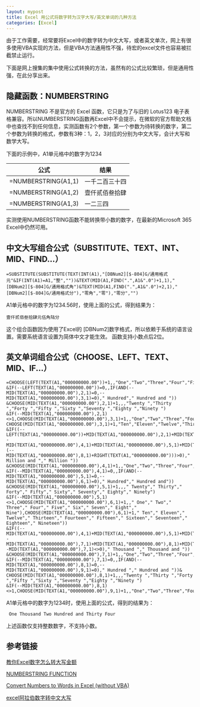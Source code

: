 ```yaml
---
layout: mypost
title: Excel 用公式将数字转为汉字大写/英文单词的几种方法
categories: [Excel]
---
```


由于工作需要，经常要将Excel中的数字转为中文大写，或者英文单次，网上有很多使用VBA实现的方法，但是VBA方法通用性不强，待宏的excel文件也容易被拦截禁止运行。

下面是网上搜集的集中使用公式转换的方法，虽然有的公式比较繁琐，但是通用性强，在此分享出来。

## 隐藏函数：NUMBERSTRING

NUMBERSTRING 不是官方的 Excel 函数，它只是为了与旧的 Lotus123 电子表格兼容。所以NUMBERSTRING函数再Excel中不会提示，在微软的官方帮助文档中也查找不到任何信息，实测函数有2个参数，第一个参数为待转换的数字，第二个参数为转换的格式，参数有3种：1，2，3对应的分别为中文大写，会计大写和数学大写。

下面的示例中，A1单元格中的数字为1234

|公式                 |结果           |
| ------------------- | -----------|
|=NUMBERSTRING(A1,1)  |一千二百三十四 |
|=NUMBERSTRING(A1,2)  |壹仟贰佰叁拾肆 |
|=NUMBERSTRING(A1,3)  |一二三四      |

实测使用NUMBERSTRING函数不能转换带小数的数字，在最新的Microsoft 365 Excel中仍然可用。




## 中文大写组合公式（SUBSTITUTE、TEXT、INT、MID、FIND...）

```
=SUBSTITUTE(SUBSTITUTE(TEXT(INT(A1),"[DBNum2][$-804]G/通用格式元"&IF(INT(A1)=A1,"整",""))&TEXT(MID(A1,FIND(".",A1&".0")+1,1),"[DBNum2][$-804]G/通用格式角")&TEXT(MID(A1,FIND(".",A1&".0")+2,1),"[DBNum2][$-804]G/通用格式分"),"零角","零"),"零分","")
```

A1单元格中的数字为1234.56时，使用上面的公式，得到结果为：

```
壹仟贰佰叁拾肆元伍角陆分
```


这个组合函数因为使用了Excel的 [DBNum2]数字格式，所以依赖于系统的语言设置。需要系统语言设置为简体中文才能生效。
函数支持小数点后2位。


## 英文单词组合公式（CHOOSE、LEFT、TEXT、MID、IF...）
```
=CHOOSE(LEFT(TEXT(A1,"000000000.00"))+1,,"One","Two","Three","Four","Five","Six","Seven","Eight","Nine")
&IF(--LEFT(TEXT(A1,"000000000.00"))=0,,IF(AND(--MID(TEXT(A1,"000000000.00"),2,1)=0,--MID(TEXT(A1,"000000000.00"),3,1)=0)," Hundred"," Hundred and "))
&CHOOSE(MID(TEXT(A1,"000000000.00"),2,1)+1,,,"Twenty ","Thirty ","Forty ","Fifty ","Sixty ","Seventy ","Eighty ","Ninety ")
&IF(--MID(TEXT(A1,"000000000.00"),2,1)<>1,CHOOSE(MID(TEXT(A1,"000000000.00"),3,1)+1,,"One","Two","Three","Four","Five","Six","Seven","Eight","Nine"),
CHOOSE(MID(TEXT(A1,"000000000.00"),3,1)+1,"Ten","Eleven","Twelve","Thirteen","Fourteen","Fifteen","Sixteen","Seventeen","Eighteen","Nineteen"))
&IF((--LEFT(TEXT(A1,"000000000.00"))+MID(TEXT(A1,"000000000.00"),2,1)+MID(TEXT(A1,"000000000.00"),3,1))=0,,IF(AND((--MID(TEXT(A1,"000000000.00"),4,1)+MID(TEXT(A1,"000000000.00"),5,1)+MID(TEXT(A1,"000000000.00"),6,1)+MID(TEXT(A1,"000000000.00"),7,1))=0,(--MID(TEXT(A1,"000000000.00"),8,1)+RIGHT(TEXT(A1,"000000000.00")))>0)," Million and "," Million "))
&CHOOSE(MID(TEXT(A1,"000000000.00"),4,1)+1,,"One","Two","Three","Four","Five","Six","Seven","Eight","Nine")
&IF(--MID(TEXT(A1,"000000000.00"),4,1)=0,,IF(AND(--MID(TEXT(A1,"000000000.00"),5,1)=0,--MID(TEXT(A1,"000000000.00"),6,1)=0)," Hundred"," Hundred and"))
&CHOOSE(MID(TEXT(A1,"000000000.00"),5,1)+1,,," Twenty"," Thirty"," Forty"," Fifty"," Sixty"," Seventy"," Eighty"," Ninety")
&IF(--MID(TEXT(A1,"000000000.00"),5,1)<>1,CHOOSE(MID(TEXT(A1,"000000000.00"),6,1)+1,," One"," Two"," Three"," Four"," Five"," Six"," Seven"," Eight"," Nine"),CHOOSE(MID(TEXT(A1,"000000000.00"),6,1)+1," Ten"," Eleven"," Twelve"," Thirteen"," Fourteen"," Fifteen"," Sixteen"," Seventeen"," Eighteen"," Nineteen"))
&IF((--MID(TEXT(A1,"000000000.00"),4,1)+MID(TEXT(A1,"000000000.00"),5,1)+MID(TEXT(A1,"000000000.00"),6,1))=0,,IF(OR((--MID(TEXT(A1,"000000000.00"),7,1)+MID(TEXT(A1,"000000000.00"),8,1)+MID(TEXT(A1,"000000000.00"),9,1))=0,--MID(TEXT(A1,"000000000.00"),7,1)<>0)," Thousand "," Thousand and "))
&CHOOSE(MID(TEXT(A1,"000000000.00"),7,1)+1,,"One","Two","Three","Four","Five","Six","Seven","Eight","Nine")
&IF(--MID(TEXT(A1,"000000000.00"),7,1)=0,,IF(AND(--MID(TEXT(A1,"000000000.00"),8,1)=0,--MID(TEXT(A1,"000000000.00"),9,1)=0)," Hundred "," Hundred and "))&
CHOOSE(MID(TEXT(A1,"000000000.00"),8,1)+1,,,"Twenty ","Thirty ","Forty ","Fifty ","Sixty ","Seventy ","Eighty ","Ninety ")
&IF(--MID(TEXT(A1,"000000000.00"),8,1)<>1,CHOOSE(MID(TEXT(A1,"000000000.00"),9,1)+1,,"One","Two","Three","Four","Five","Six","Seven","Eight","Nine"),CHOOSE(MID(TEXT(A1,"000000000.00"),9,1)+1,"Ten","Eleven","Twelve","Thirteen","Fourteen","Fifteen","Sixteen","Seventeen","Eighteen","Nineteen"))
```

A1单元格中的数字为1234时，使用上面的公式，得到的结果为：

```
 One Thousand Two Hundred and Thirty Four
```


上述函数仅支持整数数字，不支持小数。

## 参考链接

[教你Excel数字怎么转大写金额](https://cloud.tencent.com/developer/news/931688)

[NUMBERSTRING FUNCTION](https://answers.microsoft.com/en-us/msoffice/forum/all/numberstring-function/972bd253-f238-4cfc-ba8f-b9d0185f121a)

[Convert Numbers to Words in Excel (without VBA)](https://www.youtube.com/watch?v=2PonSV_7PI4)

[excel阿拉伯数字转中文大写](https://www.cnblogs.com/POTUS/p/14328748.html)
